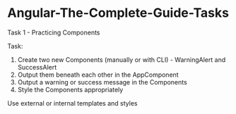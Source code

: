 # Angular-The-Complete-Guide-Tasks
Task 1 - Practicing Components

Task:
1. Create two new Components (manually or with CLI) - WarningAlert and SuccessAlert
2. Output them beneath each other in the AppComponent
3. Output a warning or success message in the Components
4. Style the Components appropriately 

Use external or internal templates and styles

